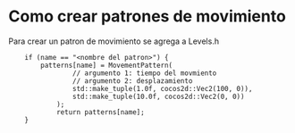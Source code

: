 # Como crear patrones de movimiento

Para crear un patron de movimiento se agrega a Levels.h
```
    if (name == "<nombre del patron>") {
        patterns[name] = MovementPattern(
                // argumento 1: tiempo del movmiento
                // argumento 2: desplazamiento
				std::make_tuple(1.0f, cocos2d::Vec2(100, 0)),
				std::make_tuple(10.0f, cocos2d::Vec2(0, 0))
			);
			return patterns[name];
    }
```

